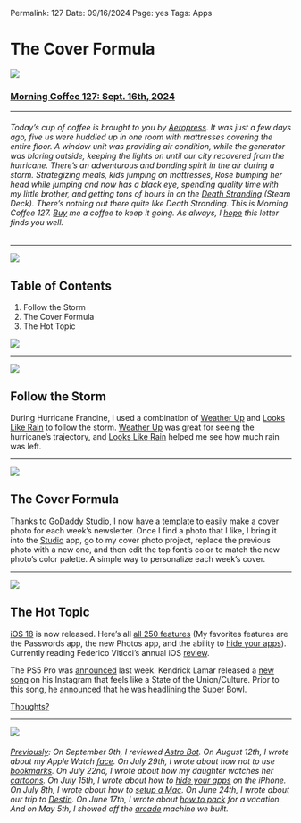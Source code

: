 
Permalink: 127
Date: 09/16/2024
Page: yes
Tags: Apps

# The Cover Formula

![](https://imgur.com/sJykTDz.jpg)

### [Morning Coffee 127: Sept. 16th, 2024](https://nashp.com/127)

---- 

###### Today’s cup of coffee is brought to you by [Aeropress](https://aeropress.com/). It was just a few days ago, five us were huddled up in one room with mattresses covering the entire floor. A window unit was providing air condition, while the generator was blaring outside, keeping the lights on until our city recovered from the hurricane. There’s an adventurous and bonding spirit in the air during a storm. Strategizing meals, kids jumping on mattresses, Rose bumping her head while jumping and now has a black eye, spending quality time with my little brother, and getting tons of hours in on the [Death Stranding](https://youtu.be/4DUXHGEKS00?si=azvRM9VkRe8-3oi1) (Steam Deck). There’s nothing out there quite like Death Stranding. This is Morning Coffee 127. [Buy](https://buy.stripe.com/fZe4jqd135LRc4U4gj) me a coffee to keep it going. As always, I [hope](mailto:nashp@me.com) this letter finds you well.

---- 

![](https://i.imgur.com/eO2hcg2.jpg)

## Table of Contents

1. Follow the Storm
2. The Cover Formula
3. The Hot Topic

![](https://i.imgur.com/eO2hcg2.jpg)

---- 

![](https://imgur.com/CVoWfaU.jpg)

## Follow the Storm

During Hurricane Francine, I used a combination of [Weather Up](https://apps.apple.com/us/app/weather-up-live-widgets/id1196015787) and [Looks Like Rain](https://apps.apple.com/us/app/looks-like-rain/id6443960587) to follow the storm. [Weather Up](https://apps.apple.com/us/app/weather-up-live-widgets/id1196015787) was great for seeing the hurricane’s trajectory, and [Looks Like Rain](https://apps.apple.com/us/app/looks-like-rain/id6443960587) helped me see how much rain was left.

---- 

![](https://imgur.com/1wKGuiq.jpg)

## The Cover Formula

Thanks to [GoDaddy Studio](https://apps.apple.com/app/id535811906), I now have a template to easily make a cover photo for each week’s newsletter. Once I find a photo that I like, I bring it into the [Studio](https://apps.apple.com/app/id535811906) app, go to my cover photo project, replace the previous photo with a new one, and then edit the top font’s color to match the new photo’s color palette. A simple way to personalize each week’s cover.

---- 

![](https://cdn.macstories.net/macstories_02_customization-1726232762319.png)

## The Hot Topic

[iOS 18](https://www.apple.com/ios/ios-18/) is now released. Here’s all [all 250 features](https://www.apple.com/ios/ios-18/pdf/iOS_18_All_New_Features_Sept_2024.pdf) (My favorites features are the Passwords app, the new Photos app, and the ability to [hide your apps](https://nashp.com/118)). Currently reading Federico Viticci’s annual iOS [review](https://www.macstories.net/stories/ios-and-ipados-18-the-macstories-review/).

The PS5 Pro was [announced](https://www.youtube.com/live/X24BzyzQQ-8?si=AvyRfRJFqcGnCOgs) last week. Kendrick Lamar released a [new song](https://www.instagram.com/reel/C_y8-rrS5La/?igsh=MW9qb2JrdWpneXdsNw==) on his Instagram that feels like a State of the Union/Culture. Prior to this song, he [announced](https://youtu.be/oIEKK_j0fss?si=L8nZo_D-SHh6Nbv-) that he was headlining the Super Bowl.

[Thoughts?](mailto:nashp@me.com)

---- 

![](https://imgur.com/3pqwdhv.jpg)

###### [Previously](https://nashp.com/mc): On September 9th, I reviewed [Astro Bot](https://nashp.com/126). On August 12th, I wrote about my Apple Watch [face](https://nashp.com/122). On July 29th, I wrote about how not to use [bookmarks](https://nashp.com/120). On July 22nd, I wrote about how my daughter watches her [cartoons](https://nashp.com/119). On July 15th, I wrote about how to [hide your apps](https://nashp.com/118 "hide your apps") on the iPhone. On July 8th, I wrote about how to [setup a Mac](https://nashp.com/117 "setup a Mac"). On June 24th, I wrote about our trip to [Destin](https://nashp.com/115 "Destin"). On June 17th, I wrote about [how to pack](https://nashp.com/114 "how to pack") for a vacation. And on May 5th, I showed off the [arcade](https://nashp.com/108 "arcade") machine we built.
